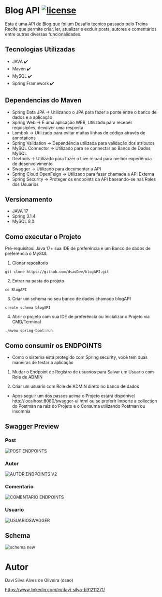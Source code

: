 # Blog API [![license](https://img.shields.io/github/license/DAVFoundation/captain-n3m0.svg?style=flat-square)](https://github.com/dsaoDev/blogAPI/blob/main/LICENSE)

Esta é uma API de Blog que foi um Desafio tecnico passado pelo Treina Recife que permite criar, ler, atualizar e excluir posts, autores e comentários entre outras diversas funcionalidades.
## Tecnologias Utilizadas

- JAVA ✔️
- Maven ✔️
- MySQL ✔️
- Spring Framework ✔️

## Dependencias do Maven

- Spring Data JPA -> Utilizando o JPA para fazer a ponte entre o banco de dados e a aplicação
- Spring Web -> É uma aplicação WEB, Utilizado para receber requisições, devolver uma resposta
- Lombok -> Utilizado para evitar muitas linhas de código através de annotations
- Spring Validation -> Dependência utilizada para validação dos atributos 
- MySQL Connector -> Utilizado para se connectar ao Banco de Dados MySQL
- Devtools -> Utilizado para fazer o Live reload para melhor experiência de desenvolvimento
- Swagger -> Utilizado para documentar a API
- Spring Cloud OpenFeign -> Utilizado para fazer chamada a API Externa
- Spring Security -> Proteger os endpoints da API  baseando-se nas Roles dos Usuarios

## Versionamento
- JAVA 17
- Spring 3.1.4
- MySQL 8.0

## Como executar o Projeto
Pré-requisitos: Java 17+ sua IDE de preferência e um Banco de dados de preferência o MySQL

1. Clonar repositorio

```
git clone https://github.com/dsaoDev/blogAPI.git
```

2. Entrar na pasta do projeto

```
cd BlogAPI
```
3. Criar um schema no seu banco de dados chamado blogAPI
```
create schema blogAPI
```
4. Abrir o projeto com sua IDE de preferência ou Inicializar o Projeto via CMD/Terminal

```
./mvnw spring-boot:run
```
## Como consumir os ENDPOINTS
- Como o sistema está protegido com Spring security, você tem duas maneiras de testar a aplicação
1. Mudar o Endpoint de Registro de usuarios para Salvar um Usuario com Role de ADMIN
  
2. Criar um usuario com Role de ADMIN direto no banco de dados

- Apos seguir um dos passos acima  o Projeto estará disponivel http://localhost:8080/swagger-ui.html ou se preferir Importe a collection do Postman na raiz do Projeto e o Consuma utilizando Postman ou Insomnia



## Swagger Preview

### Post
![POST ENDPOINTS](https://github.com/dsaoDev/blogAPI/assets/129787872/3b2955c4-0888-4f04-b56d-91badca21785)

### Autor
![AUTOR ENDPOINTS V2](https://github.com/dsaoDev/blogAPI/assets/129787872/31640094-e257-455e-905a-69c485563eca)

### Comentario
![COMENTARIO ENDPOINTS](https://github.com/dsaoDev/blogAPI/assets/129787872/51861b33-facb-43a1-b279-cf55b039ede9)

### Usuario
![USUARIOSWAGGER](https://github.com/dsaoDev/blogAPI/assets/129787872/a3af2105-5a83-4cda-ab5d-fe7511700195)


## Schema 
![schema new](https://github.com/dsaoDev/blogAPI/assets/129787872/2d77f6c3-02f8-4174-b0b0-dcd742ba72e1)


# Autor
Davi Silva Alves de Oliveira (dsao)

https://www.linkedin.com/in/davi-silva-b91211271/
